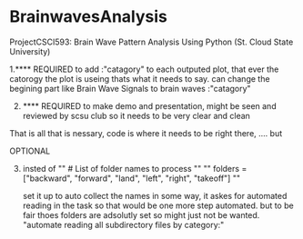 # BrainwavesAnalysis
ProjectCSCI593: Brain Wave Pattern Analysis Using Python (St. Cloud State University)

1.**** REQUIRED to add :"catagory" to each outputed plot, that ever the catorogy the plot is useing thats what it needs to say. can change the begining part like Brain Wave Signals to brain waves :"catagory"  

2. **** REQUIRED to make demo and presentation, might be seen and reviewed by scsu club so it needs to be very clear and clean



That is all that is nessary, code is where it needs to be right there, .... but


OPTIONAL

3. insted of    ""  # List of folder names to process   ""
                ""  folders = ["backward", "forward", "land", "left", "right", "takeoff"]    ""                   

   set it up to auto collect the names in some way, it askes for automated reading in the task so that would be one more step automated. 
    but to be fair thoes folders are adsolutly set so might just not be wanted.
  "automate reading all subdirectory files by category:" 



